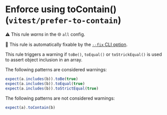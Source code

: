 # Enforce using toContain() (`vitest/prefer-to-contain`)

⚠️ This rule _warns_ in the 🌐 `all` config.

🔧 This rule is automatically fixable by the [`--fix` CLI option](https://eslint.org/docs/latest/user-guide/command-line-interface#--fix).

<!-- end auto-generated rule header -->

This rule triggers a warning if `toBe()`, `toEqual()` or `toStrickEqual()` is used to assert object inclusion in an array.

The following patterns are considered warnings:

```ts
expect(a.includes(b)).toBe(true)
expect(a.includes(b)).toEqual(true)
expect(a.includes(b)).toStrictEqual(true)
```

The following patterns are not considered warnings:

```ts
expect(a).toContain(b)
```
